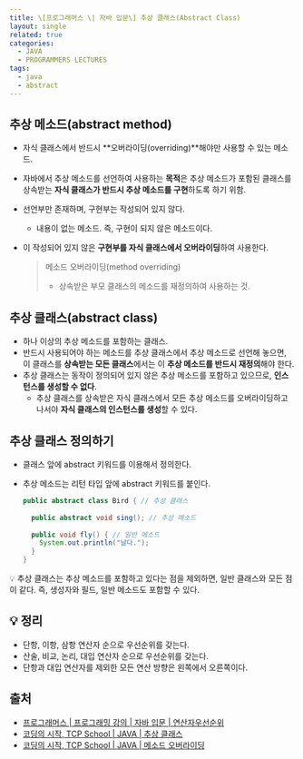 ```yaml
---
title: \[프로그래머스 \| 자바 입문\] 추상 클래스(Abstract Class)
layout: single
related: true
categories:
  - JAVA
  - PROGRAMMERS LECTURES
tags:
  - java
  - abstract
---
```


## 추상 메소드(abstract method)
- 자식 클래스에서 반드시 **오버라이딩(overriding)**해야만 사용할 수 있는 메소드.
- 자바에서 추상 메소드를 선언하여 사용하는 **목적**은 추상 메소드가 포함된 클래스를 상속받는 **자식 클래스가 반드시 추상 메소드를 구현**하도록
하기 위함.
- 선언부만 존재하며, 구현부는 작성되어 있지 않다.
  - 내용이 없는 메소드. 즉, 구현이 되지 않은 메소드이다.
- 이 작성되어 있지 않은 **구현부를 자식 클래스에서 오버라이딩**하여 사용한다.

  > 메소드 오버라이딩(method overriding)  
  > - 상속받은 부모 클래스의 메소드를 재정의하여 사용하는 것.

## 추상 클래스(abstract class)
- 하나 이상의 추상 메소드를 포함하는 클래스.
- 반드시 사용되어야 하는 메소드를 추상 클래스에서 추상 메소드로 선언해 놓으면, 이 클래스를 **상속받는 모든 클래스**에서는 이 **추상 메소드를 반드시 재정의**해야 한다.
- 추상 클래스는 동작이 정의되어 있지 않은 추상 메소드를 포함하고 있으므로, **인스턴스를 생성할 수 없다**.
  - 추상 클래스를 상속받은 자식 클래스에서 모든 추상 메소드를 오버라이딩하고 나서야 **자식 클래스의 인스턴스를 생성**할 수 있다.

## 추상 클래스 정의하기
- 클래스 앞에 abstract 키워드를 이용해서 정의한다.
- 추상 메소드는 리턴 타입 앞에 abstract 키워드를 붙인다.

  ```java
  public abstract class Bird { // 추상 클래스
    
    public abstract void sing(); // 추상 메소드
    
    public void fly() { // 일반 메소드
      System.out.println("날다.");
    }
  }
  ```
  
💡 추상 클래스는 추상 메소드를 포함하고 있다는 점을 제외하면, 일반 클래스와 모든 점이 같다. 즉, 생성자와 필드, 일반 메소드도 포함할 수 있다.


## 💡 정리
- 단항, 이항, 삼항 연산자 순으로 우선순위를 갖는다.
- 산술, 비교, 논리, 대입 연산자 순으로 우선순위를 갖는다.
- 단항과 대입 연산자를 제외한 모든 연산 방향은 왼쪽에서 오른쪽이다.
 
## 출처
- [프로그래머스 \| 프로그래밍 강의 \| 자바 입문 \| 연산자우선순위](https://programmers.co.kr/learn/courses/5/lessons/116)
- [코딩의 시작, TCP School \| JAVA \| 추상 클래스](https://www.tcpschool.com/java/java_polymorphism_abstract)
- [코딩의 시작, TCP School \| JAVA \| 메소드 오버라이딩](https://www.tcpschool.com/java/java_inheritance_overriding)
